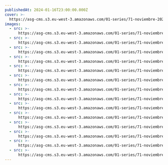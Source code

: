 ```yaml
---
publishedAt: 2024-01-16T23:00:00.000Z
cover: >-
  https://asg-cms.s3.eu-west-3.amazonaws.com/01-series/71-noviembre-2023-kodak-gold-200/12.webp
images:
  - src: >-
      https://asg-cms.s3.eu-west-3.amazonaws.com/01-series/71-noviembre-2023-kodak-gold-200/01.webp
  - src: >-
      https://asg-cms.s3.eu-west-3.amazonaws.com/01-series/71-noviembre-2023-kodak-gold-200/02.webp
  - src: >-
      https://asg-cms.s3.eu-west-3.amazonaws.com/01-series/71-noviembre-2023-kodak-gold-200/03.webp
  - src: >-
      https://asg-cms.s3.eu-west-3.amazonaws.com/01-series/71-noviembre-2023-kodak-gold-200/04.webp
  - src: >-
      https://asg-cms.s3.eu-west-3.amazonaws.com/01-series/71-noviembre-2023-kodak-gold-200/05.webp
  - src: >-
      https://asg-cms.s3.eu-west-3.amazonaws.com/01-series/71-noviembre-2023-kodak-gold-200/06.webp
  - src: >-
      https://asg-cms.s3.eu-west-3.amazonaws.com/01-series/71-noviembre-2023-kodak-gold-200/07.webp
  - src: >-
      https://asg-cms.s3.eu-west-3.amazonaws.com/01-series/71-noviembre-2023-kodak-gold-200/08.webp
  - src: >-
      https://asg-cms.s3.eu-west-3.amazonaws.com/01-series/71-noviembre-2023-kodak-gold-200/09.webp
  - src: >-
      https://asg-cms.s3.eu-west-3.amazonaws.com/01-series/71-noviembre-2023-kodak-gold-200/10.webp
  - src: >-
      https://asg-cms.s3.eu-west-3.amazonaws.com/01-series/71-noviembre-2023-kodak-gold-200/11.webp
  - src: >-
      https://asg-cms.s3.eu-west-3.amazonaws.com/01-series/71-noviembre-2023-kodak-gold-200/12.webp
  - src: >-
      https://asg-cms.s3.eu-west-3.amazonaws.com/01-series/71-noviembre-2023-kodak-gold-200/13.webp
  - src: >-
      https://asg-cms.s3.eu-west-3.amazonaws.com/01-series/71-noviembre-2023-kodak-gold-200/14.webp
---
```

